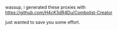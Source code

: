 wassup, i generated these proxies with https://github.com/H4cK3dR4Du/Combolist-Creator

just wanted to save you some effort.
